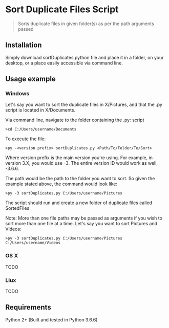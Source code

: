 # Sort Duplicate Files Script
> Sorts duplicate files in given folder(s) as per the path arguments passed

## Installation

Simply download sortDuplicates python file and place it in a folder, on your desktop, or a place easily accessible via command line.

## Usage example
### Windows
Let's say you want to sort the duplicate files in X/Pictures, and that the .py script is located in X/Documents.

Via command line, navigate to the folder containing the .py: script

```
>cd C:/Users/username/Documents
```

To execute the file:

```
>py -<version prefix> sortDuplicates.py <Path/To/Folder/To/Sort>
```

Where version prefix is the main version you're using. For example, in version 3.X, you would use -3. The entire version ID would work as well, -3.6.6.

The path would be the path to the folder you want to sort. So given the example stated above, the command would look like:

```
>py -3 sortDuplicates.py C:/Users/username/Pictures
```

The script should run and create a new folder of duplicate files called SortedFiles

Note: More than one file paths may be passed as arguments if you wish to sort more than one file at a time. Let's say you want to sort Pictures and Videos:

```
>py -3 sortDuplicates.py C:/Users/username/Pictures C:/Users/username/Videos
```

### OS X

TODO

### Liux

TODO

## Requirements
Python 2+ (Built and tested in Python 3.6.6)
